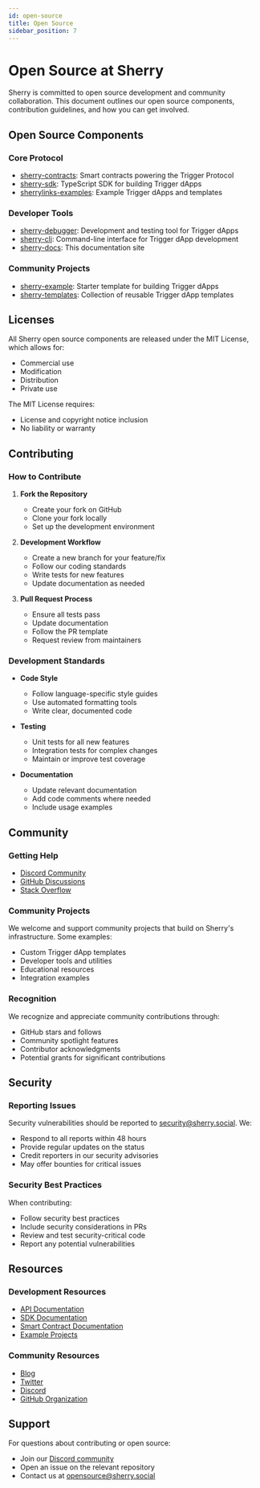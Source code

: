 ```yaml
---
id: open-source
title: Open Source
sidebar_position: 7
---
```


# Open Source at Sherry

Sherry is committed to open source development and community collaboration. This document outlines our open source components, contribution guidelines, and how you can get involved.

## Open Source Components

### Core Protocol
- [sherry-contracts](https://github.com/SherryLabs/sherry-contracts): Smart contracts powering the Trigger Protocol
- [sherry-sdk](https://github.com/SherryLabs/sherry-sdk): TypeScript SDK for building Trigger dApps
- [sherrylinks-examples](https://github.com/SherryLabs/sherrylinks-examples): Example Trigger dApps and templates

### Developer Tools
- [sherry-debugger](https://github.com/SherryLabs/sherry-debugger): Development and testing tool for Trigger dApps
- [sherry-cli](https://github.com/SherryLabs/sherry-cli): Command-line interface for Trigger dApp development
- [sherry-docs](https://github.com/SherryLabs/docs): This documentation site

### Community Projects
- [sherry-example](https://github.com/SherryLabs/sherry-example): Starter template for building Trigger dApps
- [sherry-templates](https://github.com/SherryLabs/sherry-templates): Collection of reusable Trigger dApp templates

## Licenses

All Sherry open source components are released under the MIT License, which allows for:
- Commercial use
- Modification
- Distribution
- Private use

The MIT License requires:
- License and copyright notice inclusion
- No liability or warranty

## Contributing

### How to Contribute

1. **Fork the Repository**
   - Create your fork on GitHub
   - Clone your fork locally
   - Set up the development environment

2. **Development Workflow**
   - Create a new branch for your feature/fix
   - Follow our coding standards
   - Write tests for new features
   - Update documentation as needed

3. **Pull Request Process**
   - Ensure all tests pass
   - Update documentation
   - Follow the PR template
   - Request review from maintainers

### Development Standards

- **Code Style**
  - Follow language-specific style guides
  - Use automated formatting tools
  - Write clear, documented code

- **Testing**
  - Unit tests for all new features
  - Integration tests for complex changes
  - Maintain or improve test coverage

- **Documentation**
  - Update relevant documentation
  - Add code comments where needed
  - Include usage examples

## Community

### Getting Help

- [Discord Community](https://discord.gg/sherry)
- [GitHub Discussions](https://github.com/SherryLabs/sherry-contracts/discussions)
- [Stack Overflow](https://stackoverflow.com/questions/tagged/sherry-protocol)

### Community Projects

We welcome and support community projects that build on Sherry's infrastructure. Some examples:

- Custom Trigger dApp templates
- Developer tools and utilities
- Educational resources
- Integration examples

### Recognition

We recognize and appreciate community contributions through:

- GitHub stars and follows
- Community spotlight features
- Contributor acknowledgments
- Potential grants for significant contributions

## Security

### Reporting Issues

Security vulnerabilities should be reported to security@sherry.social. We:

- Respond to all reports within 48 hours
- Provide regular updates on the status
- Credit reporters in our security advisories
- May offer bounties for critical issues

### Security Best Practices

When contributing:

- Follow security best practices
- Include security considerations in PRs
- Review and test security-critical code
- Report any potential vulnerabilities

## Resources

### Development Resources

- [API Documentation](../api/overview)
- [SDK Documentation](../sdk/trigger-sdk/overview)
- [Smart Contract Documentation](../contracts/overview)
- [Example Projects](https://github.com/SherryLabs/sherrylinks-examples)

### Community Resources

- [Blog](https://medium.com/@sherry.social)
- [Twitter](https://twitter.com/SherryProtocol)
- [Discord](https://discord.gg/sherry)
- [GitHub Organization](https://github.com/SherryLabs)

## Support

For questions about contributing or open source:

- Join our [Discord community](https://discord.gg/sherry)
- Open an issue on the relevant repository
- Contact us at opensource@sherry.social 